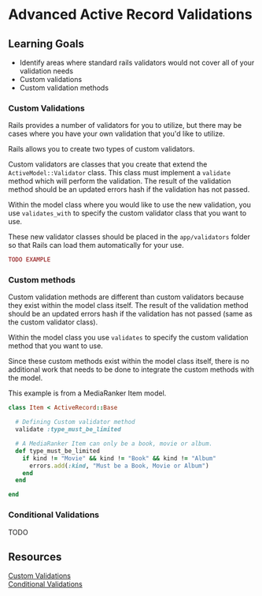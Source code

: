 # Advanced Active Record Validations

## Learning Goals
- Identify areas where standard rails validators would not cover all of your validation needs
- Custom validations
- Custom validation methods

### Custom Validations

Rails provides a number of validators for you to utilize, but there may be cases where you have your own validation that you'd like to utilize.

Rails allows you to create two types of custom validators.

Custom validators are classes that you create that extend the `ActiveModel::Validator` class. This class must implement a `validate` method which will perform the validation. The result of the validation method should be an updated errors hash if the validation has not passed.

Within the model class where you would like to use the new validation, you use `validates_with` to specify the custom validator class that you want to use.

These new validator classes should be placed in the `app/validators` folder so that Rails can load them automatically for your use.

```ruby
TODO EXAMPLE
```

### Custom methods
Custom validation methods are different than custom validators because they exist within the model class itself. The result of the validation method should be an updated errors hash if the validation has not passed (same as the custom validator class).

Within the model class you use `validates` to specify the custom validation method that you want to use.

Since these custom methods exist within the model class itself, there is no additional work that needs to be done to integrate the custom methods with the model.

This example is from a MediaRanker Item model.

```ruby
class Item < ActiveRecord::Base

  # Defining Custom validator method
  validate :type_must_be_limited

  # A MediaRanker Item can only be a book, movie or album.
  def type_must_be_limited
    if kind != "Movie" && kind != "Book" && kind != "Album"
      errors.add(:kind, "Must be a Book, Movie or Album")
    end
  end

end
```

### Conditional Validations
TODO

## Resources
[Custom Validations](http://guides.rubyonrails.org/active_record_validations.html#performing-custom-validations)  
[Conditional Validations](http://guides.rubyonrails.org/active_record_validations.html#conditional-validation)  
